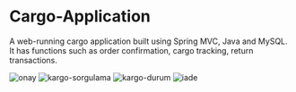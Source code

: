 # Cargo-Application
A web-running cargo application built using Spring MVC, Java and MySQL. It has functions such as order confirmation, cargo tracking, return transactions.

![onay](https://user-images.githubusercontent.com/60064079/179351760-e3da6ba1-b7f2-4270-8038-c578c94180d7.png)
![kargo-sorgulama](https://user-images.githubusercontent.com/60064079/179351762-222a5de6-a87f-4275-8075-ffe0725ab001.png)
![kargo-durum](https://user-images.githubusercontent.com/60064079/179351764-d2c2baf9-5d7c-425b-bef1-0294d1917bbc.png)
![iade](https://user-images.githubusercontent.com/60064079/179351767-5e6437d3-8fad-4098-8c2a-c213a7999814.png)


